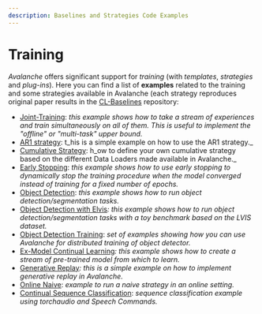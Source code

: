 ```yaml
---
description: Baselines and Strategies Code Examples
---
```


# Training

_Avalanche_ offers significant support for _training_ (with _templates_, _strategies_ and _plug-ins_). Here you can find a list of **examples** related to the training and some strategies available in Avalanche (each strategy reproduces original paper results in the [CL-Baselines](https://github.com/ContinualAI/continual-learning-baselines) repository:&#x20;

* [Joint-Training](../../../examples/joint\_training.py): _this example shows how to take a stream of experiences and train simultaneously on all of them. This is useful to implement the "offline"  or "multi-task" upper bound._
* [AR1 strategy](../../../examples/ar1.py): t_his is a simple example on how to use the AR1 strategy._
* [Cumulative Strategy](../../../examples/dataloader.py): h_ow to define your own cumulative strategy based on the different Data Loaders made available in Avalanche._&#x20;
* [Early Stopping](../../../examples/all\_mnist\_early\_stopping.py): _this example shows how to use early stopping to dynamically stop the training procedure when the model converged instead of training for a fixed number of epochs._
* [Object Detection](../../../examples/detection.py): _this example shows how to run object detection/segmentation tasks._
* [Object Detection with Elvis](../../../examples/detection\_lvis.py)_: this example shows how to run object detection/segmentation tasks with a_ _toy benchmark based on the LVIS dataset._
* [Object Detection Training](https://github.com/ContinualAI/avalanche/tree/master/examples/tvdetection): _set of examples showing how you can use Avalanche for distributed training of object detector._
* [Ex-Model Continual Learning](../../../examples/ex\_model\_cl.py)_: this example shows how to create a stream of pre-trained model from which to learn._
* [Generative Replay](../../../examples/generative\_replay\_MNIST\_generator.py)_: this is a simple example on how to implement generative replay in Avalanche._
* [Online Naive](https://github.com/ContinualAI/avalanche/blob/6dbabb2ab787a53b59b9cbcb245ad500e984f671/examples/online\_naive.py): _example to run a naive strategy in an online setting._
* [Continual Sequence Classification](../../../examples/continual\_sequence\_classification.py): _sequence classification example using torchaudio and Speech Commands._
